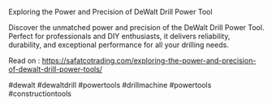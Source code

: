 Exploring the Power and Precision of DeWalt Drill Power Tool

Discover the unmatched power and precision of the DeWalt Drill Power Tool. Perfect for professionals and DIY enthusiasts, it delivers reliability, durability, and exceptional performance for all your drilling needs.

Read on : https://safatcotrading.com/exploring-the-power-and-precision-of-dewalt-drill-power-tools/

#dewalt #dewaltdrill #powertools #drillmachine #powertools #constructiontools 
